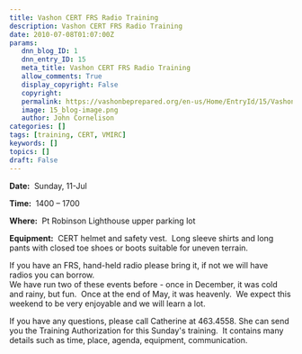 ```yaml
---
title: Vashon CERT FRS Radio Training
description: Vashon CERT FRS Radio Training
date: 2010-07-08T01:07:00Z
params:
   dnn_blog_ID: 1
   dnn_entry_ID: 15
   meta_title: Vashon CERT FRS Radio Training
   allow_comments: True
   display_copyright: False
   copyright: 
   permalink: https://vashonbeprepared.org/en-us/Home/EntryId/15/Vashon-CERT-FRS-Radio-Training
   image: 15_blog-image.png
   author: John Cornelison
categories: []
tags: [training, CERT, VMIRC]
keywords: []
topics: []
draft: False
---
```


<p><strong>Date:</strong>&#160; Sunday, 11-Jul<img align="right" style="display: inline; margin-left: 0px; margin-right: 0px" alt="" src="http://ts2.mm.bing.net/images/thumbnail.aspx?q=173419859817&amp;id=ac96955bab94515c6de079cecdf4cb4a&amp;url=http%3a%2f%2fimage03.bizrate.com%2fresize%3fsq%3d500%26uid%3d453954078" /></p>
<p><strong>Time:</strong>&#160; 1400 – 1700</p>
<p><strong>Where:</strong>&#160; Pt Robinson Lighthouse upper parking lot</p>
<p><strong>Equipment:</strong>&#160; CERT helmet and safety vest.&#160; Long sleeve shirts and long pants with closed toe shoes or boots suitable for uneven terrain.</p>
<p>If you have an FRS, hand-held radio please bring it, if not we will have radios you can borrow. <br />
We have run two of these events before - once in December, it was cold and rainy, but fun.&#160; Once at the end of May, it was heavenly.&#160; We expect this weekend to be very enjoyable and we will learn a lot.</p>
<p>If you have any questions, please call Catherine at 463.4558. She can send you the Training Authorization for this Sunday's training.&#160; It contains many details such as time, place, agenda, equipment, communication.</p>
